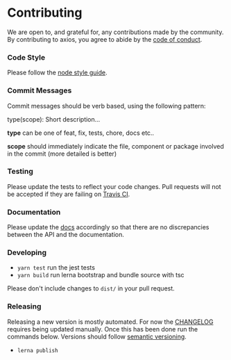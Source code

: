 # Contributing

We are open to, and grateful for, any contributions made by the community. By contributing to axios, you agree to abide by the [code of conduct](https://github.com/axios/axios/blob/master/CODE_OF_CONDUCT.md).

### Code Style

Please follow the [node style guide](https://github.com/felixge/node-style-guide).

### Commit Messages

Commit messages should be verb based, using the following pattern:

type(scope): Short description...

**type** can be one of feat, fix, tests, chore, docs etc..

**scope** should immediately indicate the file, component or package involved in the commit (more detailed is better)

### Testing

Please update the tests to reflect your code changes. Pull requests will not be accepted if they are failing on [Travis CI](https://travis-ci.com/mikesposito/tunnelify).

### Documentation

Please update the [docs](README.md) accordingly so that there are no discrepancies between the API and the documentation.

### Developing

- `yarn test` run the jest tests
- `yarn build` run lerna bootstrap and bundle source with tsc

Please don't include changes to `dist/` in your pull request.

### Releasing

Releasing a new version is mostly automated. For now the [CHANGELOG](https://github.com/mikesposito/tunnelify/blob/master/CHANGELOG.md) requires being updated manually. Once this has been done run the commands below. Versions should follow [semantic versioning](http://semver.org/).

- `lerna publish`
